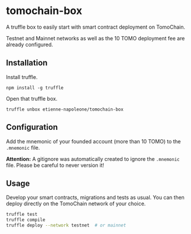 # tomochain-box

A truffle box to easily start with smart contract deployment on TomoChain.

Testnet and Mainnet networks as well as the 10 TOMO deployment fee are already configured.

## Installation

Install truffle.

```
npm install -g truffle
```

Open that truffle box.

```
truffle unbox etienne-napoleone/tomochain-box
```

## Configuration

Add the mnemonic of your founded account (more than 10 TOMO) to the `.mnemonic` file.

**Attention:** A gitignore was automatically created to ignore the `.mnemonic` file.
Please be careful to never version it!

## Usage

Develop your smart contracts, migrations and tests as usual.
You can then deploy directly on the TomoChain network of your choice.

```bash
truffle test
truffle compile
truffle deploy --network testnet  # or mainnet
```
